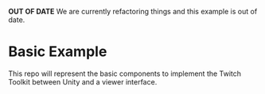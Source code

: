 **OUT OF DATE**
We are currently refactoring things and this example is out of date.


# Basic Example

This repo will represent the basic components to implement the Twitch Toolkit between Unity and a viewer interface.
